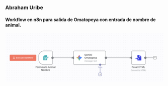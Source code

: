 ### Abraham Uribe


#### Workflow en n8n para salida de Omatopeya con entrada de nombre de animal.

![](https://github.com/abrahamuribe/n8n_omatopeya/blob/main/n8n_imagen01.png)
